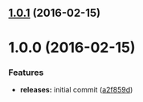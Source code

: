 <a name="1.0.1"></a>
## [1.0.1](https://github.com/hypeJunction/Elgg-group_list/compare/1.0.0...v1.0.1) (2016-02-15)




<a name="1.0.0"></a>
# 1.0.0 (2016-02-15)


### Features

* **releases:** initial commit ([a2f859d](https://github.com/hypeJunction/Elgg-group_list/commit/a2f859d))



